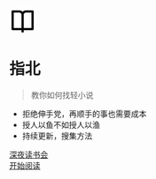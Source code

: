 ![logo](logo.svg)

# 指北 

> 教你如何找轻小说

- 拒绝伸手党，再顺手的事也需要成本
- 授人以鱼不如授人以渔
- 持续更新，搜集方法

[深夜读书会](https://qm.qq.com/cgi-bin/qm/qr?k=yG3lcldcEb8OaM6MO0_YPHtfSa073Zj7&authKey=Bpe4Kyy7OuJxSNF1FFvwYkMl7+zTprRUFeMU26SUzxJ8z9+hHI+JQRuNjgQd8IQB&noverify=0)  
[开始阅读](#指北信息)
